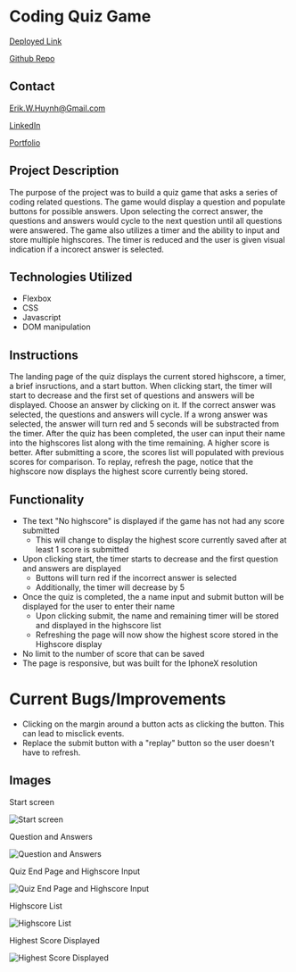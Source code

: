 # Coding Quiz Game
[Deployed Link](https://e-huynh.github.io/quiz_game/quiz_game.html)

[Github Repo](https://github.com/E-Huynh/quiz_game)

## Contact

Erik.W.Huynh@Gmail.com

[LinkedIn](https://www.linkedin.com/in/erik-huynh-228321196/)

[Portfolio](https://e-huynh.github.io/portfolio-gram/)

## Project Description
The purpose of the project was to build a quiz game that asks a series of coding related questions. The game would display a question and populate buttons for possible answers. Upon selecting the correct answer, the questions and answers would cycle to the next question until all questions were answered. The game also utilizes a timer and the ability to input and store multiple highscores. The timer is reduced and the user is given visual indication if a incorect answer is selected.

## Technologies Utilized
* Flexbox
* CSS
* Javascript
* DOM manipulation
## Instructions
The landing page of the quiz displays the current stored highscore, a timer, a brief insructions, and a start button. When clicking start, the timer will start to decrease and the first set of questions and answers will be displayed. Choose an answer by clicking on it. If the correct answer was selected, the questions and answers will cycle. If a wrong answer was selected, the answer will turn red and 5 seconds will be substracted from the timer. After the quiz has been completed, the user can input their name into the highscores list along with the time remaining. A higher score is better. After submitting a score, the scores list will populated with previous scores for comparison. To replay, refresh the page, notice that the highscore now displays the highest score currently being stored.
## Functionality
* The text "No highscore" is displayed if the game has not had any score submitted
  * This will change to display the highest score currently saved after at least 1 score is submitted
* Upon clicking start, the timer starts to decrease and the first question and answers are displayed
  * Buttons will turn red if the incorrect answer is selected
  * Additionally, the timer will decrease by 5 
* Once the quiz is completed, the a name input and submit button will be displayed for the user to enter their name
  * Upon clicking submit, the name and remaining timer will be stored and displayed in the highscore list
  * Refreshing the page will now show the highest score stored in the Highscore display
* No limit to the number of score that can be saved
* The page is responsive, but was built for the IphoneX resolution
# Current Bugs/Improvements
* Clicking on the margin around a button acts as clicking the button. This can lead to misclick events.
* Replace the submit button with a "replay" button so the user doesn't have to refresh.

## Images
Start screen

![Start screen](https://github.com/E-Huynh/quiz_game/blob/master/assets/start_screen.png?raw=true)

Question and Answers

![Question and Answers](https://github.com/E-Huynh/quiz_game/blob/master/assets/questions.png?raw=true)

Quiz End Page and Highscore Input

![Quiz End Page and Highscore Input](https://github.com/E-Huynh/quiz_game/blob/master/assets/highscore-input.png?raw=true)

Highscore List

![Highscore List](https://github.com/E-Huynh/quiz_game/blob/master/assets/list.png?raw=true)

Highest Score Displayed

![Highest Score Displayed](https://github.com/E-Huynh/quiz_game/blob/master/assets/hsdisplay.png?raw=true)
